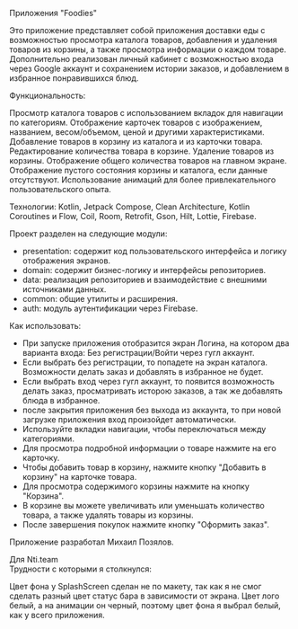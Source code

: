 Приложения "Foodies"

Это приложение представляет собой приложения доставки еды с возможностью просмотра каталога товаров, добавления и удаления товаров из корзины, а также просмотра информации о каждом товаре.  
Дополнительно реализован личный кабинет с возможностью входа через Google аккаунт и сохранением истории заказов, и добавлением в избранное понравившихся блюд.

Функциональность:

Просмотр каталога товаров с использованием вкладок для навигации по категориям.
Отображение карточек товаров с изображением, названием, весом/объемом, ценой и другими характеристиками.
Добавление товаров в корзину из каталога и из карточки товара.
Редактирование количества товара в корзине.
Удаление товаров из корзины.
Отображение общего количества товаров на главном экране.
Отображение пустого состояния корзины и каталога, если данные отсутствуют.
Использование анимаций для более привлекательного пользовательского опыта.

Технологии: Kotlin, Jetpack Compose, Clean Architecture, Kotlin Coroutines и Flow, Coil, Room, Retrofit, Gson, Hilt, Lottie, Firebase.

Проект разделен на следующие модули:  
*  presentation: содержит код пользовательского интерфейса и логику отображения экранов.  
*  domain: содержит бизнес-логику и интерфейсы репозиториев.  
*  data: реализация репозиториев и взаимодействие с внешними источниками данных.  
*  common: общие утилиты и расширения. 
*  auth: модуль аутентификации через Firebase.

Как использовать:  
*  При запуске приложения отобразится экран Логина, на котором два варианта входа: Без регистрации/Войти через гугл аккаунт.  
*  Если выбрать без регистрации, то попадете на экран каталога. Возможности делать заказ и добавлять в избранное не будет.  
*  Если выбрать вход через гугл аккаунт, то появится возможность делать заказ, просматривать исторою заказов, а так же добавлять блюда в избранное.
*  после закрытия приложения без выхода из аккаунта, то при новой загрузке приложения вход произойдет автоматически.  
*  Используйте вкладки навигации, чтобы переключаться между категориями.   
*  Для просмотра подробной информации о товаре нажмите на его карточку.    
*  Чтобы добавить товар в корзину, нажмите кнопку "Добавить в корзину" на карточке товара.  
*  Для просмотра содержимого корзины нажмите на кнопку "Корзина".   
*  В корзине вы можете увеличивать или уменьшать количество товара, а также удалять товары из корзины.
*  После завершения покупок нажмите кнопку "Оформить заказ".


Приложение разработал Михаил Позялов.

Для Nti.team  
Трудности с которыми я столкнулся:  

Цвет фона у SplashScreen сделан не по макету, так как я не смог сделать разный цвет статус бара в зависимости от экрана. Цвет лого белый, а на анимации он черный, поэтому цвет фона я выбрал белый, как у всего приложения. 
